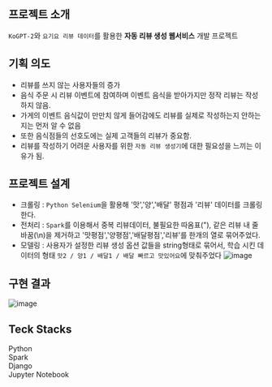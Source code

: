 ## 프로젝트 소개
`KoGPT-2`와 `요기요 리뷰 데이터`를 활용한 **자동 리뷰 생성 웹서비스** 개발 프로젝트

## 기획 의도
- 리뷰를 쓰지 않는 사용자들의 증가 
- 음식 주문 시 리뷰 이벤트에 참여하며 이벤트 음식을 받아가지만 정작 리뷰는 작성하지 않음.
- 가게의 이벤트 음식값이 만만치 않게 들어감에도 리뷰를 실제로 작성하는지 안하는지는 먼저 알 수 없음
- 또한 음식점들의 선호도에는 실제 고객들의 리뷰가 중요함.
- 리뷰를 작성하기 어려운 사용자를 위한 `자동 리뷰 생성기`에 대한 필요성을 느끼는 이유가 됨.

## 프로젝트 설계
- 크롤링 : `Python Selenium`을 활용해 '맛','양','배달' 평점과 '리뷰' 데이터를 크롤링한다.
- 전처리 : `Spark`를 이용해서 중복 리뷰데이터, 불필요한 따옴표("), 같은 리뷰 내 줄바꿈(\n)을 제거하고 '맛평점','양평점','배달평점','리뷰'를 한개의 열로 묶어주었다.
- 모델링 : 사용자가 설정한 리뷰 생성 옵션 값들을 string형태로 묶어서, 학습 시킨 데이터의 형태 `맛2 / 양1 / 배달1 / 배달 빠르고 맛있어요`에 맞춰주었다
![image](https://user-images.githubusercontent.com/85427126/224541329-46f291dd-fefe-4e00-907a-be124f8662a9.png)

## 구현 결과
![image](https://user-images.githubusercontent.com/85427126/224541440-db416ec2-0f98-484a-bc92-7763680b6e55.png)


## Teck Stacks
Python<br/>
Spark<br/>
Django<br/>
Jupyter Notebook<br/>


